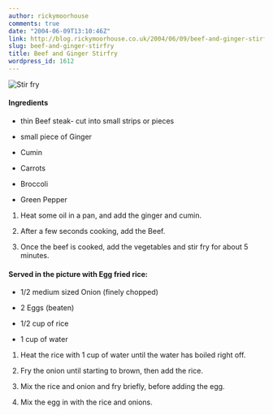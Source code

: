 ```yaml
---
author: rickymoorhouse
comments: true
date: "2004-06-09T13:10:46Z"
link: http://blog.rickymoorhouse.co.uk/2004/06/09/beef-and-ginger-stirfry/
slug: beef-and-ginger-stirfry
title: Beef and Ginger Stirfry
wordpress_id: 1612
---
```


![Stir fry](http://www.samespirit.net/ricky/resize.asp?path=/ricky/images/stirfry.jpg&width=200)


#### Ingredients






  * thin Beef steak- cut into small strips or pieces


  * small piece of Ginger


  * Cumin


  * Carrots


  * Broccoli


  * Green Pepper

  




  1. Heat some oil in a pan, and add the ginger and cumin.


  2. After a few seconds cooking, add the Beef.


  3. Once the beef is cooked, add the vegetables and stir fry for about 5 minutes.




#### Served in the picture with Egg fried rice:



  * 1/2 medium sized Onion (finely chopped)


  * 2 Eggs (beaten)


  * 1/2 cup of rice


  * 1 cup of water

  




  1. Heat the rice with 1 cup of water until the water has boiled right off.


  2. Fry the onion until starting to brown, then add the rice.


  3. Mix the rice and onion and fry briefly, before adding the egg.


  4. Mix the egg in with the rice and onions.


